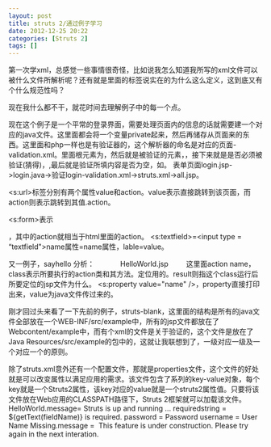 ```yaml
---
layout: post
title: struts 2/通过例子学习
date: 2012-12-25 20:22
categories: [Struts 2]
tags: []
---
```

第一次学xml，总感觉一些事情很奇怪，比如说我怎么知道我所写的xml文件可以被什么文件所解析呢？还有就是里面的标签说实在的为什么这么定义，这到底又有个什么规范性吗？


现在我什么都不干，就花时间去理解例子中的每一个点。


现在这个例子是一个平常的登录界面，需要处理页面内的信息的话就需要建一个对应的java文件。这里面都会将一个变量private起来，然后再储存从页面来的东西。这里面和php一样也是有验证器的，这个解析器的命名是对应的页面-validation.xml。里面根元素为</validation>，然后就是被验证的元素，<field name="username">，接下来就是是否必须被验证(猜得)，<fileld-validator type="requiredstring">,最后就是验证所填内容是否为空，如<message
 key = "requiredstring">。
表单页面login.jsp->login.java->验证login-validation.xml->struts.xml->all.jsp。


<s:url>标签分别有两个属性value和action。value表示直接跳转到该页面，而action则表示跳转到其值.action。


<s:form>表示<form>，其中的action就相当于html里面的action。
<s:textfield>=<input type = “textfield">name属性=name属性，lable=value。


又一例子，sayhello
分析：<action name="HelloWorld" class="tutorial.HelloWorld">
            <result>HelloWorld.jsp</result>
        </action>
这里面action name，class表示所要执行的action类和其方法。定位用的。result则指这个class运行后所要定位的jsp文件为什么。
<s:property value="name" />，property直接打印出来，value为java文件传过来的。


刚才回过头来看了一下先前的例子，struts-blank，这里面的结构是所有的java文件全部放在一个WEB-INF/src/example中，所有的jsp文件都放在了Webcontent/example中，而有个xml的文件是关于验证的，这个文件是放在了Java Resources/src/example的包中的，这就让我联想到了，一级对应一级及一个对应一个的原则。


除了struts.xml意外还有一个配置文件，那就是properties文件，这个文件的好处就是可以改变属性以满足应用的需求。该文件包含了系列的key-value对象，每个key就是一个Struts2属性，该key对应的value就是一个struts2属性值。只要将该文件放在Web应用的CLASSPATH路径下，Struts 2框架就可以加载该文件。
HelloWorld.message= Struts is up and running ...
requiredstring = ${getText(fieldName)} is required.
password = Password
username = User Name
Missing.message =  This feature is under construction. Please try again in the next interation.
